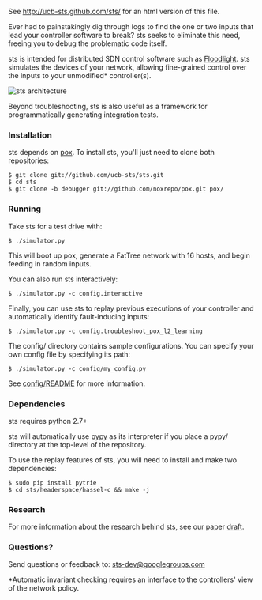 See http://ucb-sts.github.com/sts/ for an html version of this file.

Ever had to painstakingly dig through logs to find the one or two inputs that lead your controller software to break? sts seeks to eliminate this need, freeing you to debug the problematic code itself. 

sts is intended for distributed SDN control software such as [Floodlight](http://floodlight.openflowhub.org/).  sts simulates the devices of your network, allowing fine-grained control over the inputs to your unmodified* controller(s). 
 
![sts architecture](http://www.eecs.berkeley.edu/~rcs/research/sts_arch.jpg)

Beyond troubleshooting, sts is also useful as a framework for programmatically generating integration tests.

### Installation

sts depends on [pox](http://www.noxrepo.org/pox/about-pox/). To install sts, you'll just need to clone both repositories:

```
$ git clone git://github.com/ucb-sts/sts.git
$ cd sts
$ git clone -b debugger git://github.com/noxrepo/pox.git pox/
```

### Running

Take sts for a test drive with:

```
$ ./simulator.py
```

This will boot up pox, generate a FatTree network with 16 hosts, and begin feeding in random inputs.

You can also run sts interactively:

```
$ ./simulator.py -c config.interactive
```

Finally, you can use sts to replay previous executions of your controller and automatically identify fault-inducing inputs:

```
$ ./simulator.py -c config.troubleshoot_pox_l2_learning
```

The config/ directory contains sample configurations. You can specify your own config file by specifying its path:

```
$ ./simulator.py -c config/my_config.py
```

See [config/README](https://github.com/ucb-sts/sts/blob/master/config/README) for more information. 

### Dependencies

sts requires python 2.7+

sts will automatically use [pypy](http://pypy.org/) as its interpreter if you place a pypy/ directory at the top-level of the repository.

To use the replay features of sts, you will need to install and make two dependencies:
```
$ sudo pip install pytrie
$ cd sts/headerspace/hassel-c && make -j
```

### Research

For more information about the research behind sts, see our paper [draft](http://www.eecs.berkeley.edu/~rcs/research/sts.pdf). 

### Questions?

Send questions or feedback to: sts-dev@googlegroups.com

*Automatic invariant checking requires an interface to the controllers' view of the network policy.
